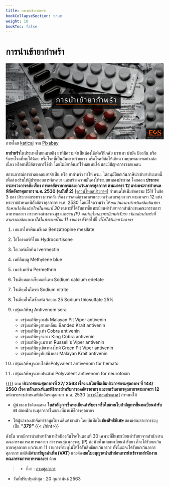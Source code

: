 ```yaml
---
title: การนำเข้ายากำพร้า
bookCollapseSection: true
weight: 10
bookToc: false
---
```


การนำเข้ายากำพร้า  
===


![](https://github.com/ecs-support/knowledge-center/raw/master/img/orphan-dgugs.png)  
ภาพโดย <a href="https://pixabay.com/th/users/katicaj-3178159/?utm_source=link-attribution&amp;utm_medium=referral&amp;utm_campaign=image&amp;utm_content=1728381">katicaj</a> จาก <a href="https://pixabay.com/th/?utm_source=link-attribution&amp;utm_medium=referral&amp;utm_campaign=image&amp;utm_content=1728381">Pixabay</a>

**ยากำพร้า**ในประเทศไทยหมายถึง ยาที่มีความจำเป็นต้องใช้เพื่อวินิจฉัย บรรเทา บำบัด ป้องกัน หรือรักษาโรคที่พบได้น้อย หรือโรคที่เป็นอันตรายร้ายแรง หรือโรคที่ก่อให้เกิดความทุพพลภาพอย่างต่อเนื่อง หรือยาที่มีอัตราการใช้ต่ำ โดยไม่มียาอื่นมาใช้ทดแทนได้ และมีปัญหาการขาดแคลน

สถานการณ์การขาดแคลนยาจำเป็น หรือ ยากำพร้า ทำให้ ครม. ได้อนุมัติยกเว้นภาษีนำเข้ายาประเภทนี้ เพื่อส่งเสริมให้ผู้ประกอบการจัดหายา และสร้างความมั่นคงให้ระบบยาของประเทศ โดยออก **ประกาศกระทรวงการคลัง เรื่อง การลดอัตราอากรและยกเว้นอากรศุลกากร ตามมาตรา 12 แห่งพระราชกำหนดพิกัดอัตราศุลกากร พ.ศ. 2530 (ฉบับที่ 2)** [[ดาวน์โหลดประกาศ]](http://www.customs.go.th/cont_strc_download_with_docno_date.php?lang=th&top_menu=menu_homepage&current_id=142328324149505f49464a4f464b46) กำหนดให้เพิ่มข้อความ (51) ในข้อ 3 ของ ประกาศกระทรวงการคลัง เรื่อง การลดอัตราอากรและยกเว้นอากรศุลกากร ตามมาตรา 12 แห่งพระราชกำหนดพิกัดอัตราศุลกากร พ.ศ. 2530 โดยมีใจความว่า ให้*ยกเว้นอากรสำหรับผลิตภัณฑ์ยารักษาหรือป้องกันโรคในตอนที่ 30* เฉพาะที่ได้รับการขึ้นทะเบียนตำรับยาจากสำนักงานคณะกรรมการอาหารและยา กระทรวงสาธารณสุข และ*ระบุ (P) ต่อท้ายในเลขทะเบียนตำรับยา* *เว้นแต่ยากำพร้าที่สามารถผลิตและหาได้ในประเทศไทย 11 รายการ* ดังต่อไปนี้ *ที่ไม่ได้รับยกเว้นอากร*

1. เบนซาโทรพีนเมซิเลต Benzatropine mesilate

2. ไฮโดรคอร์ทิโซน Hydrocortisone

3. ไอเวอร์เม็กทิน Ivermectin

4. เมทิลีนบลู Methylene blue

5. เพอร์เมทริน Permethrin

6. โซเดียมแคลเซียมเอดีเตท Sodium calcium edetate

7. โซเดียมไนไตรท์ Sodium nitrite

8. โซเดียมไทโอซัลเฟต ร้อยละ 25 Sodium thiosulfate 25%

9. เซรุ่มแก้พิษงู Antivenom sera
    - เซรุ่มแก้พิษงูกะปะ  Malayan Pit Viper antivenin
    - เซรุ่มแก้พิษงูสามเหลี่ยม Banded Krait antivenin
    - เซรุ่มแก้พิษงูเห่า Cobra antivenin
    - เซรุ่มแก้พิษงูจงอาง King Cobra antivenin
    - เซรุ่มแก้พิษงูแมวเซา Russell's Viper antivenin
    - เซรุ่มแก้พิษงูเขียวหางไหม้ Green Pit Viper antivenin
    - เซรุ่มแก้พิษงูทับสมิงคลา Malayan Krait antivenin

10. เซรุ่มแก้พิษงูระบบโลหิตPolyvalent antivenom for hemato

11. เซรุ่มแก้พิษงูระบบประสาท Polyvalent antivenom for neurotoxin

{{<hint danger>}}
ตาม **ประกาศกรมศุลกากรที่ 27/ 2563 เรื่อง  แก้ไขเพิ่มเติมประกาศกรมศุลกากร ที่ 144/ 2560 เรื่อง หลักเกณฑ์และพิธีการสำหรับการลดอัตราอากร และยกเว้นอากรศุลกากรตามมาตรา 12** แห่งพระราชกำหนดพิกัดอัตราศุลกากร พ.ศ. 2530 [[ดาวน์โหลดประกาศ]](http://www.customs.go.th/cont_strc_download_with_docno_date.php?lang=th&top_menu=menu_homepage&current_id=142328324149505f4a464b4c464b4b) กำหนดให้  

- ผู้นำของเข้าต้องแสดง **ใบสำคัญการขึ้นทะเบียนตำรับยา หรือใบแทนใบสำคัญการขึ้นทะเบียนตำรับยา** ต่อพนักงานศุลกากรในขณะที่ผ่านพิธีการศุลกากร

- ให้ผู้่นำของเข้าจัดทำข้อมูลใบขนสินค้าขาเข้า โดยบันทึกใน**ช่องสิทธิพิเศษ** ของแต่ละรายการระบุเป็น **_"379"_**
{{< /hint>}}

ดังนั้น หากมีการนำเข้ายารักษาหรือป้องกันโรคในตอนที่ 30 เฉพาะที่ขึ้นทะเบียนตำรับยาจากสำนักงานคณะกรรมการอาหารและยา สาธารณสุข และระบุ (P) ต่อท้ายในเลขทะเบียนตำรับยา ก็จะได้รับยกเว้นอากรศุลกากร ยกเว้นยา 11 รายการที่ระบุไม่ให้ได้รับสิทธิยกเว้นอากร ทั้งนี้แม้จะได้รับยกเว้นอากรศุลกากร แต่ยังมี**ค่าภาษีมูลค่าเพิ่ม (VAT)** และต้อง**ขอใบอนุญาตนำเข้าก่อนการนำเข้าจากสำนักงานคณะกรรมการอาหารและยา** ด้วย



> - ที่มา : [กรมศุลกากร](http://www.customs.go.th/cont_strc_faq.php?lang=th&top_menu=menu_homepage&left_menu=menu_center_004&ini_menu=&current_id=142328324149505f4b464b4b464a4f)  
- วันที่ปรับปรุงล่าสุด : 20 กุมภาพันธ์ 2563 